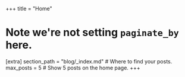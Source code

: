 +++
title = "Home"
# Note we're not setting `paginate_by` here.

[extra]
section_path = "blog/_index.md"  # Where to find your posts.
max_posts = 5  # Show 5 posts on the home page.
+++
